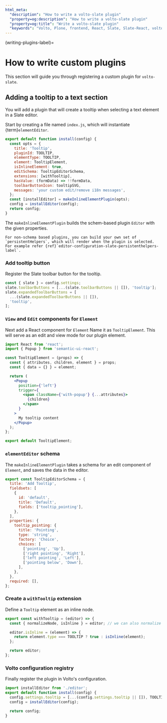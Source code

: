 ```yaml
---
html_meta:
  "description": "How to write a volto-slate plugin"
  "property=og:description": "How to write a volto-slate plugin"
  "property=og:title": "Write a volto-slate plugin"
  "keywords": "Volto, Plone, frontend, React, Slate, Slate-React, volto-slate, plugins"
---
```


(writing-plugins-label)=

# How to write custom plugins

This section will guide you through registering a custom plugin for `volto-slate`.

## Adding a tooltip to a text section

You will add a plugin that will create a tooltip when selecting a text element in a Slate editor.

Start by creating a file named `index.js`, which will instantiate {term}`elementEditor`.

```js
export default function install(config) {
  const opts = {
    title: 'Tooltip',
    pluginId: TOOLTIP,
    elementType: TOOLTIP,
    element: TooltipElement,
    isInlineElement: true,
    editSchema: TooltipEditorSchema,
    extensions: [withTooltip],
    hasValue: (formData) => !!formData,
    toolbarButtonIcon: tooltipSVG,
    messages: 'your custom edit/remove i18n messages',
  };
  const [installEditor] = makeInlineElementPlugin(opts);
  config = installEditor(config);
  return config;
}
```

The `makeInlineElementPlugin` builds the schem-based plugin `Editor` with the given properties.

```{note}
For non-schema based plugins, you can build your own set of `persistentHelpers`, which will render when the plugin is selected.
For example refer {ref}`editor-configuration-slate-persistenthelpers-label`.
```

### Add tooltip button

Register the Slate toolbar button for the tooltip.

```js
const { slate } = config.settings;
slate.toolbarButtons = [...(slate.toolbarButtons || []), 'tooltip'];
slate.expandedToolbarButtons = [
  ...(slate.expandedToolbarButtons || []),
  'tooltip',
];
```

### `View` and `Edit` components for `Element`

Next add a React component for `Element`
Name it as `TooltipElement`.
This will serve as an edit and view mode for our plugin element.

```jsx
import React from 'react';
import { Popup } from 'semantic-ui-react';

const TooltipElement = (props) => {
  const { attributes, children, element } = props;
  const { data = {} } = element;

  return (
    <Popup
      position={'left'}
      trigger={
        <span className={'with-popup'} {...attributes}>
          {children}
        </span>
      }
    >
      My tooltip content
    </Popup>
  );
};

export default TooltipElement;
```

### `elementEditor` schema

The `makeInlineElementPlugin` takes a schema for an edit component of `Element`, and saves the data in the editor.

```js
export const TooltipEditorSchema = {
  title: 'Add Tooltip',
  fieldsets: [
    {
      id: 'default',
      title: 'Default',
      fields: ['tooltip_pointing'],
    },
  ],
  properties: {
    tooltip_pointing: {
      title: 'Pointing',
      type: 'string',
      factory: 'Choice',
      choices: [
        ['pointing', 'Up'],
        ['right pointing', 'Right'],
        ['left pointing', 'Left'],
        ['pointing below', 'Down'],
      ],
    },
  },
  required: [],
};
```

### Create a `withTooltip` extension

Define a `Tooltip` element as an inline node.

```js
export const withTooltip = (editor) => {
  const { normalizeNode, isInline } = editor; // we can also normalize plugin data here

  editor.isInline = (element) => {
    return element.type === TOOLTIP ? true : isInline(element);
  };

  return editor;
};
```

### Volto configuration registry

Finally register the plugin in Volto's configuration.

```js
import installEditor from './editor';
export default function install(config) {
  config.settings.tooltip = [...(config.settings.tooltip || []), TOOLTIP];
  config = installEditor(config);

  return config;
}
```
